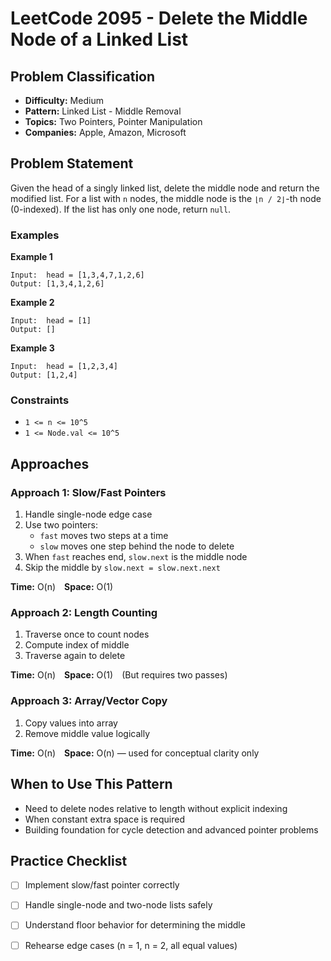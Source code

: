 # LeetCode 2095 - Delete the Middle Node of a Linked List

## Problem Classification
- **Difficulty:** Medium
- **Pattern:** Linked List - Middle Removal
- **Topics:** Two Pointers, Pointer Manipulation
- **Companies:** Apple, Amazon, Microsoft

## Problem Statement

Given the head of a singly linked list, delete the middle node and return the modified list. For a list with `n` nodes, the middle node is the `⌊n / 2⌋`-th node (0-indexed). If the list has only one node, return `null`.

### Examples

**Example 1**
```
Input:  head = [1,3,4,7,1,2,6]
Output: [1,3,4,1,2,6]
```

**Example 2**
```
Input:  head = [1]
Output: []
```

**Example 3**
```
Input:  head = [1,2,3,4]
Output: [1,2,4]
```

### Constraints
- `1 <= n <= 10^5`
- `1 <= Node.val <= 10^5`

## Approaches

### Approach 1: Slow/Fast Pointers
1. Handle single-node edge case
2. Use two pointers:
   - `fast` moves two steps at a time
   - `slow` moves one step behind the node to delete
3. When `fast` reaches end, `slow.next` is the middle node
4. Skip the middle by `slow.next = slow.next.next`

**Time:** O(n) **Space:** O(1)

### Approach 2: Length Counting
1. Traverse once to count nodes
2. Compute index of middle
3. Traverse again to delete

**Time:** O(n) **Space:** O(1) (But requires two passes)

### Approach 3: Array/Vector Copy
1. Copy values into array
2. Remove middle value logically

**Time:** O(n) **Space:** O(n) — used for conceptual clarity only

## When to Use This Pattern
- Need to delete nodes relative to length without explicit indexing
- When constant extra space is required
- Building foundation for cycle detection and advanced pointer problems

## Practice Checklist
- [ ] Implement slow/fast pointer correctly
- [ ] Handle single-node and two-node lists safely
- [ ] Understand floor behavior for determining the middle
- [ ] Rehearse edge cases (n = 1, n = 2, all equal values)

